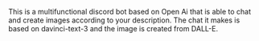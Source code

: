 This is a multifunctional discord bot based on Open Ai that is able to chat and create images according to your description.
The chat it makes is based on davinci-text-3 and the image is created from DALL-E.
